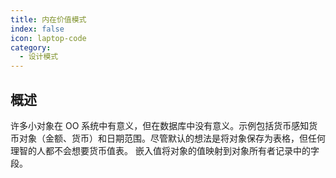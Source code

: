 ```yaml
---
title: 内在价值模式
index: false
icon: laptop-code
category:
  - 设计模式
---
```


## 概述

许多小对象在 OO 系统中有意义，但在数据库中没有意义。示例包括货币感知货币对象（金额、货币）和日期范围。尽管默认的想法是将对象保存为表格，但任何理智的人都不会想要货币值表。
嵌入值将对象的值映射到对象所有者记录中的字段。


